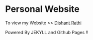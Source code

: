 # Personal Website

To view my Website >> [Dishant Rathi](http://www.dishantrathi.tk)

Powered By JEKYLL and Github Pages !!

